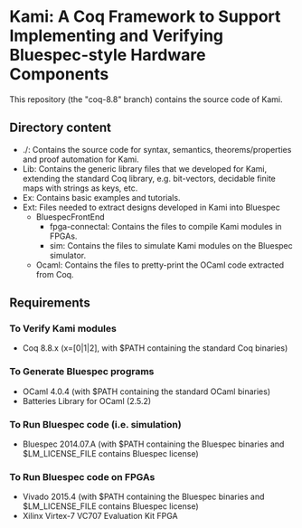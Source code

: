 Kami: A Coq Framework to Support Implementing and Verifying Bluespec-style Hardware Components
==============================================================================================

This repository (the "coq-8.8" branch) contains the source code of Kami.

Directory content
-----------------

- ./: Contains the source code for syntax, semantics, theorems/properties and
  proof automation for Kami.
- Lib: Contains the generic library files that we developed for Kami, extending
  the standard Coq library, e.g. bit-vectors, decidable finite maps with strings
  as keys, etc.
- Ex: Contains basic examples and tutorials.
- Ext: Files needed to extract designs developed in Kami into Bluespec
  + BluespecFrontEnd
    * fpga-connectal: Contains the files to compile Kami modules in FPGAs.
    * sim: Contains the files to simulate Kami modules on the Bluespec simulator.
  + Ocaml: Contains the files to pretty-print the OCaml code extracted from Coq.

Requirements
------------

### To Verify Kami modules
- Coq 8.8.x (x=[0|1|2], with $PATH containing the standard Coq binaries)

### To Generate Bluespec programs
- OCaml 4.0.4 (with $PATH containing the standard OCaml binaries)
- Batteries Library for OCaml (2.5.2)

### To Run Bluespec code (i.e. simulation)
- Bluespec 2014.07.A (with $PATH containing the Bluespec binaries and
  $LM\_LICENSE\_FILE contains Bluespec license)

### To Run Bluespec code on FPGAs
- Vivado 2015.4 (with $PATH containing the Bluespec binaries and
  $LM\_LICENSE\_FILE contains Bluespec license)
- Xilinx Virtex-7 VC707 Evaluation Kit FPGA


